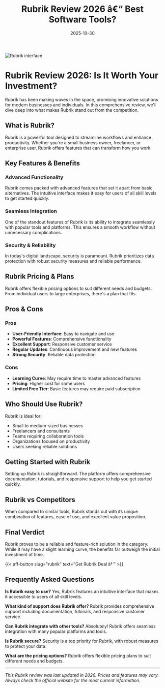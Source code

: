 ﻿---
title: "Rubrik Review 2026 â€“ Best Software Tools?"
date: 2025-10-30
draft: false
rating: 4.8
category: "Software Tools"
tags: ["software-tools", "review", "2026"]
description: "Comprehensive Rubrik review 2026. Discover if this  tool is the best choice for your needs."
keywords: "rubrik, Rubrik, review, software tools, 2026, best software tools"
image: "https://images.unsplash.com/photo-1555949963-aa79dcee981c?w=800&h=400&fit=crop&crop=center"
---

![Rubrik interface](https://images.unsplash.com/photo-1555949963-aa79dcee981c?w=800&h=400&fit=crop&crop=center)

# Rubrik Review 2026: Is It Worth Your Investment?

Rubrik has been making waves in the  space, promising innovative solutions for modern businesses and individuals. In this comprehensive review, we'll dive deep into what makes Rubrik stand out from the competition.

## What is Rubrik?

Rubrik is a powerful  tool designed to streamline workflows and enhance productivity. Whether you're a small business owner, freelancer, or enterprise user, Rubrik offers features that can transform how you work.

## Key Features & Benefits

### Advanced Functionality
Rubrik comes packed with advanced features that set it apart from basic alternatives. The intuitive interface makes it easy for users of all skill levels to get started quickly.

### Seamless Integration
One of the standout features of Rubrik is its ability to integrate seamlessly with popular tools and platforms. This ensures a smooth workflow without unnecessary complications.

### Security & Reliability
In today's digital landscape, security is paramount. Rubrik prioritizes data protection with robust security measures and reliable performance.

## Rubrik Pricing & Plans

Rubrik offers flexible pricing options to suit different needs and budgets. From individual users to large enterprises, there's a plan that fits.

## Pros & Cons

### Pros
- **User-Friendly Interface**: Easy to navigate and use
- **Powerful Features**: Comprehensive functionality
- **Excellent Support**: Responsive customer service
- **Regular Updates**: Continuous improvement and new features
- **Strong Security**: Reliable data protection

### Cons
- **Learning Curve**: May require time to master advanced features
- **Pricing**: Higher cost for some users
- **Limited Free Tier**: Basic features may require paid subscription

## Who Should Use Rubrik?

Rubrik is ideal for:
- Small to medium-sized businesses
- Freelancers and consultants
- Teams requiring collaboration tools
- Organizations focused on productivity
- Users seeking reliable  solutions

## Getting Started with Rubrik

Setting up Rubrik is straightforward. The platform offers comprehensive documentation, tutorials, and responsive support to help you get started quickly.

## Rubrik vs Competitors

When compared to similar tools, Rubrik stands out with its unique combination of features, ease of use, and excellent value proposition.

## Final Verdict

Rubrik proves to be a reliable and feature-rich solution in the  category. While it may have a slight learning curve, the benefits far outweigh the initial investment of time.

{{< aff-button slug="rubrik" text="Get Rubrik Deal â†’" >}}

## Frequently Asked Questions

**Is Rubrik easy to use?**
Yes, Rubrik features an intuitive interface that makes it accessible to users of all skill levels.

**What kind of support does Rubrik offer?**
Rubrik provides comprehensive support including documentation, tutorials, and responsive customer service.

**Can Rubrik integrate with other tools?**
Absolutely! Rubrik offers seamless integration with many popular platforms and tools.

**Is Rubrik secure?**
Security is a top priority for Rubrik, with robust measures to protect your data.

**What are the pricing options?**
Rubrik offers flexible pricing plans to suit different needs and budgets.

---

*This Rubrik review was last updated in 2026. Prices and features may vary. Always check the official website for the most current information.*
